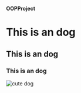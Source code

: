 **OOPProject**
# This is an dog
## This is an dog
### This is an dog

![cute dog](https://cdn.hk01.com/di/media/images/2889837/org/4ef07fed4a8836f3ed6df68bbfc7d0c9.jpg/nAAal3F-2QSZICGJCFefX31f_bD3NTZhM-WgQjPloEI?v=w1920 "cute dog")

